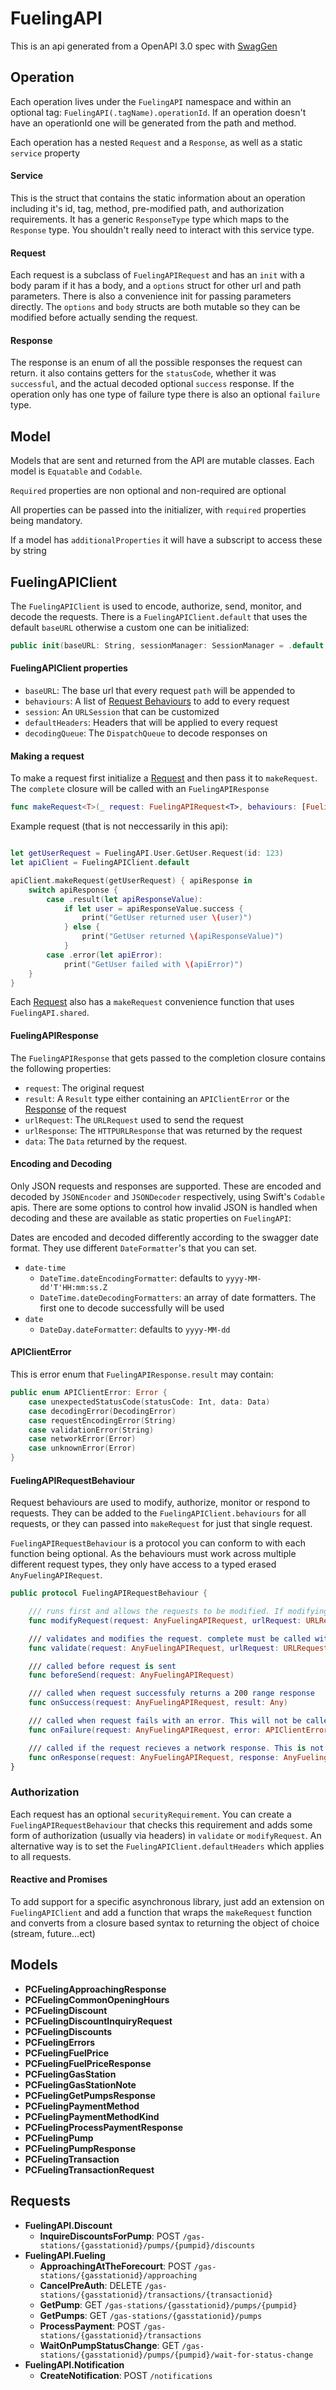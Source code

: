 # FuelingAPI

This is an api generated from a OpenAPI 3.0 spec with [SwagGen](https://github.com/pace/SwagGen)

## Operation

Each operation lives under the `FuelingAPI` namespace and within an optional tag: `FuelingAPI(.tagName).operationId`. If an operation doesn't have an operationId one will be generated from the path and method.

Each operation has a nested `Request` and a `Response`, as well as a static `service` property

#### Service

This is the struct that contains the static information about an operation including it's id, tag, method, pre-modified path, and authorization requirements. It has a generic `ResponseType` type which maps to the `Response` type.
You shouldn't really need to interact with this service type.

#### Request

Each request is a subclass of `FuelingAPIRequest` and has an `init` with a body param if it has a body, and a `options` struct for other url and path parameters. There is also a convenience init for passing parameters directly.
The `options` and `body` structs are both mutable so they can be modified before actually sending the request.

#### Response

The response is an enum of all the possible responses the request can return. it also contains getters for the `statusCode`, whether it was `successful`, and the actual decoded optional `success` response. If the operation only has one type of failure type there is also an optional `failure` type.

## Model
Models that are sent and returned from the API are mutable classes. Each model is `Equatable` and `Codable`.

`Required` properties are non optional and non-required are optional

All properties can be passed into the initializer, with `required` properties being mandatory.

If a model has `additionalProperties` it will have a subscript to access these by string

## FuelingAPIClient
The `FuelingAPIClient` is used to encode, authorize, send, monitor, and decode the requests. There is a `FuelingAPIClient.default` that uses the default `baseURL` otherwise a custom one can be initialized:

```swift
public init(baseURL: String, sessionManager: SessionManager = .default, defaultHeaders: [String: String] = [:], behaviours: [FuelingAPIRequestBehaviour] = [])
```

#### FuelingAPIClient properties

- `baseURL`: The base url that every request `path` will be appended to
- `behaviours`: A list of [Request Behaviours](#requestbehaviour) to add to every request
- `session`: An `URLSession` that can be customized
- `defaultHeaders`: Headers that will be applied to every request
- `decodingQueue`: The `DispatchQueue` to decode responses on

#### Making a request
To make a request first initialize a [Request](#request) and then pass it to `makeRequest`. The `complete` closure will be called with an `FuelingAPIResponse`

```swift
func makeRequest<T>(_ request: FuelingAPIRequest<T>, behaviours: [FuelingAPIRequestBehaviour] = [], queue: DispatchQueue = DispatchQueue.main, complete: @escaping (FuelingAPIResponse<T>) -> Void) -> Request? {
```

Example request (that is not neccessarily in this api):

```swift

let getUserRequest = FuelingAPI.User.GetUser.Request(id: 123)
let apiClient = FuelingAPIClient.default

apiClient.makeRequest(getUserRequest) { apiResponse in
    switch apiResponse {
        case .result(let apiResponseValue):
        	if let user = apiResponseValue.success {
        		print("GetUser returned user \(user)")
        	} else {
        		print("GetUser returned \(apiResponseValue)")
        	}
        case .error(let apiError):
        	print("GetUser failed with \(apiError)")
    }
}
```

Each [Request](#request) also has a `makeRequest` convenience function that uses `FuelingAPI.shared`.

#### FuelingAPIResponse
The `FuelingAPIResponse` that gets passed to the completion closure contains the following properties:

- `request`: The original request
- `result`: A `Result` type either containing an `APIClientError` or the [Response](#response) of the request
- `urlRequest`: The `URLRequest` used to send the request
- `urlResponse`: The `HTTPURLResponse` that was returned by the request
- `data`: The `Data` returned by the request.

#### Encoding and Decoding
Only JSON requests and responses are supported. These are encoded and decoded by `JSONEncoder` and `JSONDecoder` respectively, using Swift's `Codable` apis.
There are some options to control how invalid JSON is handled when decoding and these are available as static properties on `FuelingAPI`:

Dates are encoded and decoded differently according to the swagger date format. They use different `DateFormatter`'s that you can set.
- `date-time`
    - `DateTime.dateEncodingFormatter`: defaults to `yyyy-MM-dd'T'HH:mm:ss.Z`
    - `DateTime.dateDecodingFormatters`: an array of date formatters. The first one to decode successfully will be used
- `date`
    - `DateDay.dateFormatter`: defaults to `yyyy-MM-dd`

#### APIClientError
This is error enum that `FuelingAPIResponse.result` may contain:

```swift
public enum APIClientError: Error {
    case unexpectedStatusCode(statusCode: Int, data: Data)
    case decodingError(DecodingError)
    case requestEncodingError(String)
    case validationError(String)
    case networkError(Error)
    case unknownError(Error)
}
```

#### FuelingAPIRequestBehaviour
Request behaviours are used to modify, authorize, monitor or respond to requests. They can be added to the `FuelingAPIClient.behaviours` for all requests, or they can passed into `makeRequest` for just that single request.

`FuelingAPIRequestBehaviour` is a protocol you can conform to with each function being optional. As the behaviours must work across multiple different request types, they only have access to a typed erased `AnyFuelingAPIRequest`.

```swift
public protocol FuelingAPIRequestBehaviour {

    /// runs first and allows the requests to be modified. If modifying asynchronously use validate
    func modifyRequest(request: AnyFuelingAPIRequest, urlRequest: URLRequest) -> URLRequest

    /// validates and modifies the request. complete must be called with either .success or .fail
    func validate(request: AnyFuelingAPIRequest, urlRequest: URLRequest, complete: @escaping (RequestValidationResult) -> Void)

    /// called before request is sent
    func beforeSend(request: AnyFuelingAPIRequest)

    /// called when request successfuly returns a 200 range response
    func onSuccess(request: AnyFuelingAPIRequest, result: Any)

    /// called when request fails with an error. This will not be called if the request returns a known response even if the a status code is out of the 200 range
    func onFailure(request: AnyFuelingAPIRequest, error: APIClientError)

    /// called if the request recieves a network response. This is not called if request fails validation or encoding
    func onResponse(request: AnyFuelingAPIRequest, response: AnyFuelingAPIResponse)
}
```

### Authorization
Each request has an optional `securityRequirement`. You can create a `FuelingAPIRequestBehaviour` that checks this requirement and adds some form of authorization (usually via headers) in `validate` or `modifyRequest`. An alternative way is to set the `FuelingAPIClient.defaultHeaders` which applies to all requests.

#### Reactive and Promises
To add support for a specific asynchronous library, just add an extension on `FuelingAPIClient` and add a function that wraps the `makeRequest` function and converts from a closure based syntax to returning the object of choice (stream, future...ect)

## Models

- **PCFuelingApproachingResponse**
- **PCFuelingCommonOpeningHours**
- **PCFuelingDiscount**
- **PCFuelingDiscountInquiryRequest**
- **PCFuelingDiscounts**
- **PCFuelingErrors**
- **PCFuelingFuelPrice**
- **PCFuelingFuelPriceResponse**
- **PCFuelingGasStation**
- **PCFuelingGasStationNote**
- **PCFuelingGetPumpsResponse**
- **PCFuelingPaymentMethod**
- **PCFuelingPaymentMethodKind**
- **PCFuelingProcessPaymentResponse**
- **PCFuelingPump**
- **PCFuelingPumpResponse**
- **PCFuelingTransaction**
- **PCFuelingTransactionRequest**

## Requests

- **FuelingAPI.Discount**
	- **InquireDiscountsForPump**: POST `/gas-stations/{gasstationid}/pumps/{pumpid}/discounts`
- **FuelingAPI.Fueling**
	- **ApproachingAtTheForecourt**: POST `/gas-stations/{gasstationid}/approaching`
	- **CancelPreAuth**: DELETE `/gas-stations/{gasstationid}/transactions/{transactionid}`
	- **GetPump**: GET `/gas-stations/{gasstationid}/pumps/{pumpid}`
	- **GetPumps**: GET `/gas-stations/{gasstationid}/pumps`
	- **ProcessPayment**: POST `/gas-stations/{gasstationid}/transactions`
	- **WaitOnPumpStatusChange**: GET `/gas-stations/{gasstationid}/pumps/{pumpid}/wait-for-status-change`
- **FuelingAPI.Notification**
	- **CreateNotification**: POST `/notifications`
